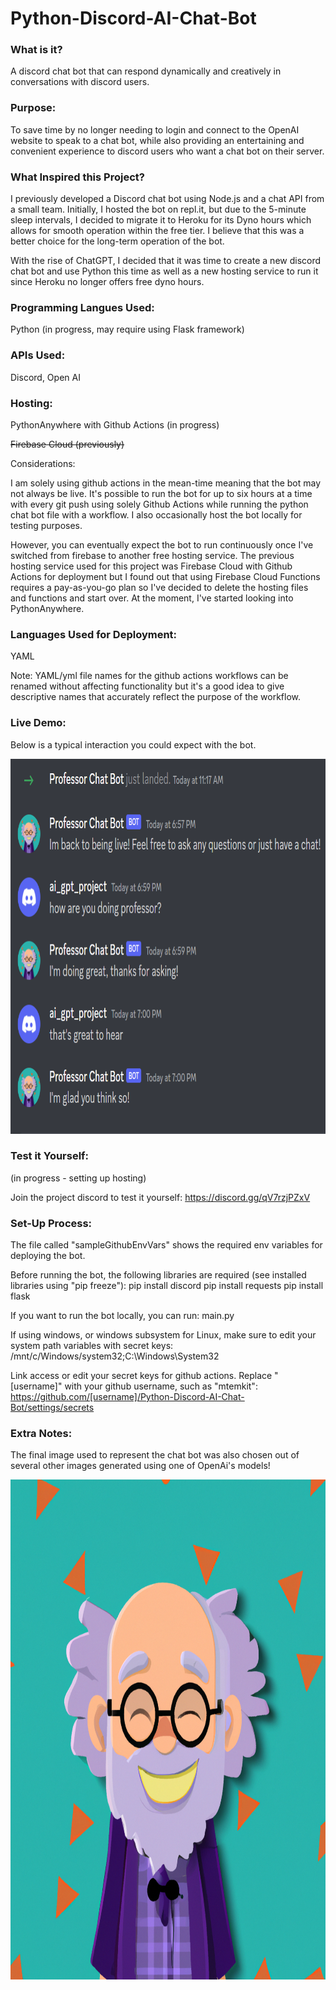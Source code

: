 # Python-Discord-AI-Chat-Bot

### What is it?
A discord chat bot that can respond dynamically and creatively in conversations with discord users.

### Purpose:
To save time by no longer needing to login and connect to the OpenAI website to speak to a chat bot, while also providing an entertaining and convenient experience to discord users who want a chat bot on their server.

### What Inspired this Project?

I previously developed a Discord chat bot using Node.js and a chat API from a small team. Initially, I hosted the bot on repl.it, but due to the 5-minute sleep intervals, I decided to migrate it to Heroku for its Dyno hours which allows for smooth operation within the free tier. I believe that this was a better choice for the long-term operation of the bot.

With the rise of ChatGPT, I decided that it was time to create a new discord chat bot and use Python this time as well as a new hosting service to run it since Heroku no longer offers free dyno hours.

### Programming Langues Used:

Python (in progress, may require using Flask framework)

### APIs Used:

Discord, Open AI

### Hosting:

PythonAnywhere with Github Actions (in progress)

~~Firebase Cloud (previously)~~

Considerations: 

I am solely using github actions in the mean-time meaning that the bot may not always be live. It's possible to run the bot for up to six hours at a time with every git push using solely Github Actions while running the python chat bot file with a workflow. I also occasionally host the bot locally for testing purposes. 

However, you can eventually expect the bot to run continuously once I've switched from firebase to another free hosting service. The previous hosting service used for this project was Firebase Cloud with Github Actions for deployment but I found out that using Firebase Cloud Functions requires a pay-as-you-go plan so I've decided to delete the hosting files and functions and start over. At the moment, I've started looking into PythonAnywhere. 

### Languages Used for Deployment:

YAML

Note: YAML/yml file names for the github actions workflows can be renamed without affecting functionality but it's a good idea to give descriptive names that accurately reflect the purpose of the workflow.

### Live Demo:

Below is a typical interaction you could expect with the bot. 

<p align="left">
  <img src="images/chat_with_bot.png" width="800" height="600" title="Chat Bot Discord Conversation">
</p>

### Test it Yourself:

(in progress - setting up hosting)

Join the project discord to test it yourself: https://discord.gg/qV7rzjPZxV

### Set-Up Process:

The file called "sampleGithubEnvVars" shows the required env variables for deploying the bot.

Before running the bot, the following libraries are required (see installed libraries using "pip freeze"):
pip install discord
pip install requests
pip install flask

If you want to run the bot locally, you can run: main.py

If using windows, or windows subsystem for Linux, make sure to edit your system path variables with secret keys:
/mnt/c/Windows/system32;C:\Windows\System32

Link access or edit your secret keys for github actions. Replace "[username]" with your github username, such as "mtemkit": 
https://github.com/[username]/Python-Discord-AI-Chat-Bot/settings/secrets

### Extra Notes:

The final image used to represent the chat bot was also chosen out of several other images generated using one of OpenAi's models!

<p align="left">
  <img src="images/professor_chat_bot.png" width="800" height="800" title="Chat Bot Representing Image">
</p>